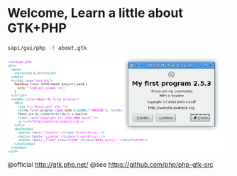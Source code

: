 
# Welcome, Learn a little about GTK+PHP

```bash
sapi/gui/php -f about.gtk
```
<img src="https://raw.githubusercontent.com/gtkphp/.github/main/profile/gtkml.png" />

@official http://gtk.php.net/
@see https://github.com/php/php-gtk-src
